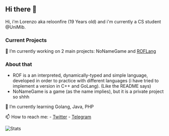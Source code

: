 ## Hi there 👋

Hi, i'm Lorenzo aka reloonfire (19 Years old) and i'm currently a CS student @UniMib.


### Current Projects
🔭 I’m currently working on 2 main projects: NoNameGame and [ROFLang](https://github.com/reloonfire/rof-language)
### About that
  - ROF is a an interpreted, dynamically-typed and simple language, developed in order to practice with different languages (i have tried to implement a version in C++ and GoLang). (Like the README says)
   - NoNameGame is a game (as the name implies), but it is a private project so shhh
   
🌱 I’m currently learning Golang, Java, PHP

📫 How to reach me:
    - [Twitter](https://twitter.com/reloonfireit)
    - [Telegram](https://t.me/reloonfire)
    
![Stats](https://github-readme-stats.vercel.app/api?username=reloonfire&show_icons=true)
<!--
**reloonfire/reloonfire** is a ✨ _special_ ✨ repository because its `README.md` (this file) appears on your GitHub profile.

Here are some ideas to get you started:

- 🔭 I’m currently working on ...
- 🌱 I’m currently learning ...
- 👯 I’m looking to collaborate on ...
- 🤔 I’m looking for help with ...
- 💬 Ask me about ...
- 📫 How to reach me: ...
- 😄 Pronouns: ...
- ⚡ Fun fact: ...
-->

